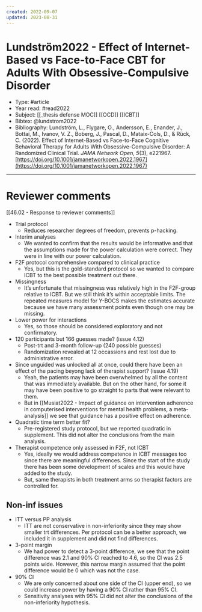 ```yaml
---
created: 2022-09-07
updated: 2023-08-31
---
```

# Lundström2022 - Effect of Internet-Based vs Face-to-Face CBT for Adults With Obsessive-Compulsive Disorder

* Type: #article
* Year read: #read2022
* Subject: [[_thesis defense MOC]] [[OCD]] [[ICBT]]
* Bibtex: @lundstrom2022
* Bibliography: Lundström, L., Flygare, O., Andersson, E., Enander, J., Bottai, M., Ivanov, V. Z., Boberg, J., Pascal, D., Mataix-Cols, D., & Rück, C. (2022). Effect of Internet-Based vs Face-to-Face Cognitive Behavioral Therapy for Adults With Obsessive-Compulsive Disorder: A Randomized Clinical Trial. _JAMA Network Open_, _5_(3), e221967. [https://doi.org/10.1001/jamanetworkopen.2022.1967](https://doi.org/10.1001/jamanetworkopen.2022.1967)
---

# Reviewer comments

[[46.02 - Response to reviewer comments]]

- Trial protocol
	- Reduces researcher degrees of freedom, prevents p-hacking.
- Interim analyses
	- We wanted to confirm that the results would be informative and that the assumptions made for the power calculation were correct. They were in line with our power calculation.
- F2F protocol comprehensive compared to clinical practice
	- Yes, but this is the gold-standard protocol so we wanted to compare ICBT to the best possible treatment out there.
- Missingness
	- It’s unfortunate that missingness was relatively high in the F2F-group relative to ICBT. But we still think it’s within acceptable limits. The repeated measures model for Y-BOCS makes the estimates accurate because we have many assessment points even though one may be missing.
- Lower power for interactions
	- Yes, so those should be considered exploratory and not confirmatory.
- 120 participants but 166 guesses made? (issue 4.12)
	- Post-trt and 3-month follow-up (240 possible guesses)
	- Randomization revealed at 12 occassions and rest lost due to administrative error.
- Since unguided was unlocked all at once, could there have been an effect of the pacing beyong lack of therapist support? (issue 4.19)
	- Yeah, the patients may have been overwhelmed by all the content that was immediately available. But on the other hand, for some it may have been positive to go straight to parts that were relevant to them.
	- But in [[Musiat2022 - Impact of guidance on intervention adherence in computerised interventions for mental health problems, a meta-analysis]] we see that guidance has a positive effect on adherence.
- Quadratic time term better fit?
	- Pre-registered study protocol, but we reported quadratic in supplement. This did not alter the conclusions from the main analysis.
- Therapist competence only assessed in F2F, not ICBT
	- Yes, ideally we would address competence in ICBT messages too since there are meaningful differences. Since the start of the study there has been some development of scales and this would have added to the study.
	- But, same therapists in both treatment arms so therapist factors are controlled for.

## Non-inf issues

- ITT versus PP analysis
	- ITT are not conservative in non-inferiority since they may show smaller trt differences. Per protocol can be a better approach, we included it in supplement and did not find differences.
- 3-point margin
	- We had power to detect a 3-point difference, we see that the point difference was 2.1 and 90% CI reached to 4.6, so the CI was 2.5 points wide. However, this narrow margin assumed that the point difference would be 0 which was not the case.
- 90% CI
	- We are only concerned about one side of the CI (upper end), so we could increase power by having a 90% CI rather than 95% CI.
	- Sensitivity analyses with 95% CI did not alter the conclusions of the non-inferiority hypothesis.

